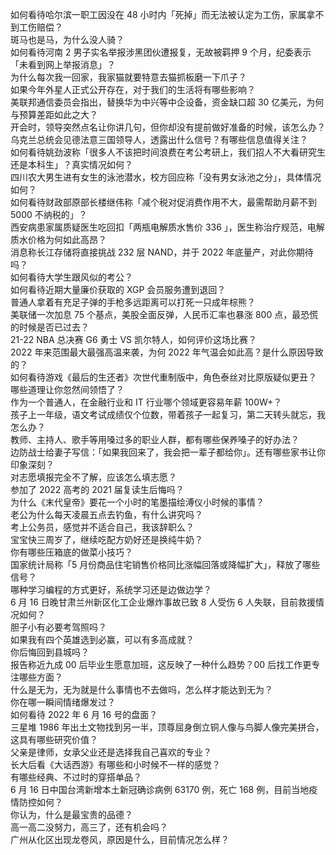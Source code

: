 如何看待哈尔滨一职工因没在 48 小时内「死掉」而无法被认定为工伤，家属拿不到工伤赔偿？  
斑马也是马，为什么没人骑？  
如何看待河南 2 男子实名举报涉黑团伙遭报复，无故被羁押 9 个月，纪委表示「未看到网上举报消息」？  
为什么每次我一回家，我家猫就要特意去猫抓板磨一下爪子？  
如果今年外星人正式公开存在，对于我们的生活将有哪些影响？  
美联邦通信委员会指出，替换华为中兴等中企设备，资金缺口超 30 亿美元，为何与预算差距如此之大？  
开会时，领导突然点名让你讲几句，但你却没有提前做好准备的时候，该怎么办？  
乌克兰总统会见德法意三国领导人，透露出什么信号？有哪些信息值得关注？  
如何看待姚劲波称「很多人不该把时间浪费在考公考研上，我们招人不大看研究生还是本科生」？真实情况如何？  
四川农大男生进有女生的泳池潜水，校方回应称「没有男女泳池之分」，具体情况如何？  
如何看待财政部原部长楼继伟称「减个税对促消费作用不大，最需帮助月薪不到 5000 不纳税的」？  
西安病患家属质疑医生吃回扣「两瓶电解质水售价 336 」，医生称治疗规范，电解质水价格为何如此高昂？  
消息称长江存储将直接挑战 232 层 NAND，并于 2022 年底量产，对此你期待吗？  
如何看待大学生跟风似的考公？  
如何看待近期大量廉价获取的 XGP 会员服务遭到退回？  
普通人拿着有充足子弹的手枪多远距离可以打死一只成年棕熊？  
美联储一次加息 75 个基点，美股全面反弹，人民币汇率也暴涨 800 点，最恐慌的时候是否已过去？  
21-22 NBA 总决赛 G6 勇士 VS 凯尔特人，如何评价这场比赛？  
2022 年来范围最大最强高温来袭，为何 2022 年气温会如此高？是什么原因导致的？  
如何看待游戏《最后的生还者》次世代重制版中，角色泰丝对比原版疑似更丑？  
哪些道理让你忽然间领悟了？  
作为一个普通人，在金融行业和 IT 行业哪个领域更容易年薪 100W+？  
孩子上一年级，语文考试成绩仅个位数，带着孩子一起复习，第二天转头就忘，我怎么办？  
教师、主持人、歌手等用嗓过多的职业人群，都有哪些保养嗓子的好办法？  
边防战士给妻子写信：「如果我回来了，我会把一辈子都给你」。还有哪些家书让你印象深刻？  
对志愿填报完全不了解，应该怎么填志愿？  
参加了 2022 高考的 2021 届复读生后悔吗？  
为什么《末代皇帝》要花一个小时的笔墨描绘溥仪小时候的事情？  
老公为什么每天凌晨五点去钓鱼，有什么讲究吗？  
考上公务员，感觉并不适合自己，我该辞职么？  
宝宝快三周岁了，继续吃配方奶好还是换纯牛奶？  
你有哪些压箱底的做菜小技巧？  
国家统计局称「5 月份商品住宅销售价格同比涨幅回落或降幅扩大」，释放了哪些信号？  
哪种学习编程的方式更好，系统学习还是边做边学？  
6 月 16 日晚甘肃兰州新区化工企业爆炸事故已致 8 人受伤 6 人失联，目前救援情况如何？  
胆子小有必要考驾照吗？  
如果我有四个英雄选到必赢，可以有多高成就？  
你后悔回到县城吗？  
报告称近九成 00 后毕业生愿意加班，这反映了一种什么趋势？00 后找工作更专注哪些方面？  
什么是无为，无为就是什么事情也不去做吗，怎么样才能达到无为？  
你在哪一瞬间情绪爆发过？  
如何看待 2022 年 6 月 16 号的盘面？  
三星堆 1986 年出土文物找到另一半，顶尊屈身倒立铜人像与鸟脚人像完美拼合，这具有哪些研究价值？  
父亲是律师，女承父业还是选择我自己喜欢的专业？  
长大后看《大话西游》有哪些和小时候不一样的感觉？  
有哪些经典、不过时的穿搭单品？  
6 月 16 日中国台湾新增本土新冠确诊病例 63170 例，死亡 168 例，目前当地疫情防控如何？  
你认为，什么是最宝贵的品德？  
高一高二没努力，高三了，还有机会吗？  
广州从化区出现龙卷风，原因是什么，目前情况怎么样？  
